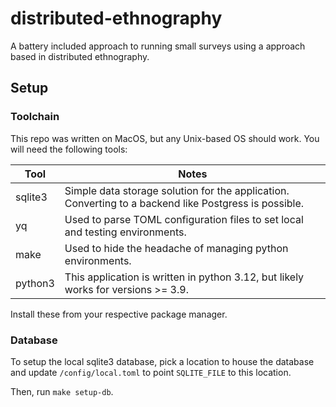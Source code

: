 # distributed-ethnography

A battery included approach to running small surveys using a approach based in distributed ethnography. 




## Setup

### Toolchain

This repo was written on MacOS, but any Unix-based OS should work. You will need the following tools:

| Tool    | Notes                                                                                                 |
|---------|-------------------------------------------------------------------------------------------------------|
| sqlite3 | Simple data storage solution for the application. Converting to a backend like Postgress is possible. |
| yq      | Used to parse TOML configuration files to set local and testing environments.                         |
| make    | Used to hide the headache of managing python environments.                                            |
| python3 | This application is written in python 3.12, but likely works for versions >= 3.9.                     |

Install these from your respective package manager.

### Database

To setup the local sqlite3 database, pick a location to house the database and update `/config/local.toml` to point `SQLITE_FILE` to this location.

Then, run `make setup-db`.
